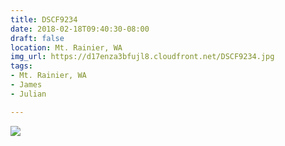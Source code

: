 ```yaml
---
title: DSCF9234
date: 2018-02-18T09:40:30-08:00
draft: false
location: Mt. Rainier, WA
img_url: https://d17enza3bfujl8.cloudfront.net/DSCF9234.jpg
tags:
- Mt. Rainier, WA
- James
- Julian

---
```


![](https://d17enza3bfujl8.cloudfront.net/DSCF9234.jpg)

